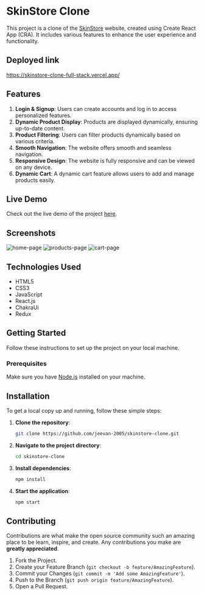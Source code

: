 # SkinStore Clone

This project is a clone of the [SkinStore](https://www.skinstore.com/) website, created using Create React App (CRA). It includes various features to enhance the user experience and functionality.

## Deployed link
https://skinstore-clone-full-stack.vercel.app/

## Features

1. **Login & Signup**: Users can create accounts and log in to access personalized features.
2. **Dynamic Product Display**: Products are displayed dynamically, ensuring up-to-date content.
3. **Product Filtering**: Users can filter products dynamically based on various criteria.
4. **Smooth Navigation**: The website offers smooth and seamless navigation.
5. **Responsive Design**: The website is fully responsive and can be viewed on any device.
6. **Dynamic Cart**: A dynamic cart feature allows users to add and manage products easily.

## Live Demo

Check out the live demo of the project [here](https://skinstore-clone-fawn.vercel.app/).

## Screenshots

![home-page](https://github.com/user-attachments/assets/0f492e72-20fe-45aa-ba94-c32187904a0e)
![products-page](https://github.com/user-attachments/assets/dfa4e1b1-6032-49f0-915f-acd0a3df74fe)
![cart-page](https://github.com/user-attachments/assets/1fad84d2-eb76-4a7a-8aad-e9ab83517a92)
## Technologies Used

* HTML5
* CSS3
* JavaScript
* React.js
* ChakraUi
* Redux

## Getting Started

Follow these instructions to set up the project on your local machine.

### Prerequisites

Make sure you have [Node.js](https://nodejs.org/) installed on your machine.

## Installation

To get a local copy up and running, follow these simple steps:

1. **Clone the repository**:
    ```sh
    git clone https://github.com/jeevan-2005/skinstore-clone.git
    ```
2. **Navigate to the project directory**:
    ```sh
    cd skinstore-clone
    ```
3. **Install dependencies**:
    ```sh
    npm install
    ```
4. **Start the application**:
    ```sh
    npm start
    ```

## Contributing

Contributions are what make the open source community such an amazing place to be learn, inspire, and create. Any contributions you make are **greatly appreciated**.

1. Fork the Project.
2. Create your Feature Branch (`git checkout -b feature/AmazingFeature`).
3. Commit your Changes (`git commit -m 'Add some AmazingFeature'`).
4. Push to the Branch (`git push origin feature/AmazingFeature`).
5. Open a Pull Request.
